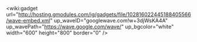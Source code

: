 <wiki:gadget url="http://hosting.gmodules.com/ig/gadgets/file/102816022445188405566/wave-embed.xml" up\_waveID="googlewave.com!w+3djWsKA4A" up\_wavePath="https://wave.google.com/wave/" up\_bgcolor="white" width="600" height="800" border="0" />